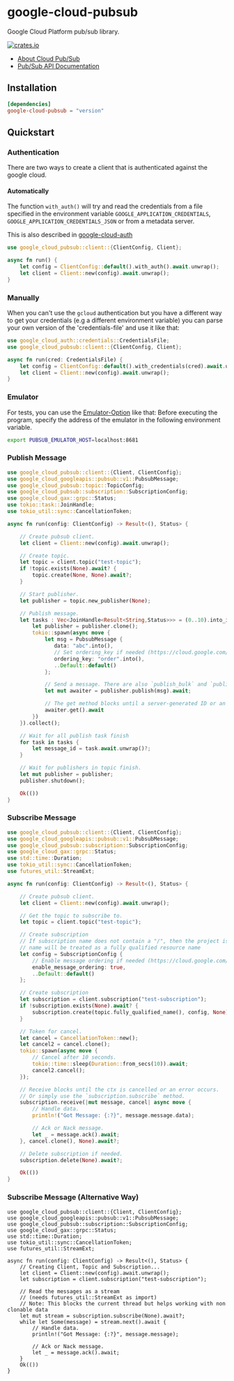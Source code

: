 # google-cloud-pubsub

Google Cloud Platform pub/sub library.

[![crates.io](https://img.shields.io/crates/v/google-cloud-pubsub.svg)](https://crates.io/crates/google-cloud-pubsub)


* [About Cloud Pub/Sub](https://cloud.google.com/pubsub/)
* [Pub/Sub API Documentation](https://cloud.google.com/pubsub/docs)

## Installation

```toml
[dependencies]
google-cloud-pubsub = "version"
```

## Quickstart

### Authentication
There are two ways to create a client that is authenticated against the google cloud.

#### Automatically

The function `with_auth()` will try and read the credentials from a file specified in the environment variable `GOOGLE_APPLICATION_CREDENTIALS`, `GOOGLE_APPLICATION_CREDENTIALS_JSON` or
from a metadata server.

This is also described in [google-cloud-auth](https://github.com/yoshidan/google-cloud-rust/blob/main/foundation/auth/README.md)

```rust
use google_cloud_pubsub::client::{ClientConfig, Client};

async fn run() {
    let config = ClientConfig::default().with_auth().await.unwrap();
    let client = Client::new(config).await.unwrap();
}
```

### Manually

When you can't use the `gcloud` authentication but you have a different way to get your credentials (e.g a different environment variable)
you can parse your own version of the 'credentials-file' and use it like that:

```rust
use google_cloud_auth::credentials::CredentialsFile;
use google_cloud_pubsub::client::{ClientConfig, Client};

async fn run(cred: CredentialsFile) {
    let config = ClientConfig::default().with_credentials(cred).await.unwrap();
    let client = Client::new(config).await.unwrap();
}
```

### Emulator
For tests, you can use the [Emulator-Option](https://github.com/yoshidan/google-cloud-rust/blob/cbd5ed1315d7b828c89a50fe71fcbaf15ddc964b/pubsub/src/client.rs#L32) like that:
Before executing the program, specify the address of the emulator in the following environment variable.

```sh
export PUBSUB_EMULATOR_HOST=localhost:8681
```

### Publish Message

```rust
use google_cloud_pubsub::client::{Client, ClientConfig};
use google_cloud_googleapis::pubsub::v1::PubsubMessage;
use google_cloud_pubsub::topic::TopicConfig;
use google_cloud_pubsub::subscription::SubscriptionConfig;
use google_cloud_gax::grpc::Status;
use tokio::task::JoinHandle;
use tokio_util::sync::CancellationToken;

async fn run(config: ClientConfig) -> Result<(), Status> {

    // Create pubsub client.
    let client = Client::new(config).await.unwrap();

    // Create topic.
    let topic = client.topic("test-topic");
    if !topic.exists(None).await? {
        topic.create(None, None).await?;
    }

    // Start publisher.
    let publisher = topic.new_publisher(None);

    // Publish message.
    let tasks : Vec<JoinHandle<Result<String,Status>>> = (0..10).into_iter().map(|_i| {
        let publisher = publisher.clone();
        tokio::spawn(async move {
            let msg = PubsubMessage {
               data: "abc".into(),
               // Set ordering_key if needed (https://cloud.google.com/pubsub/docs/ordering)
               ordering_key: "order".into(),
               ..Default::default()
            };

            // Send a message. There are also `publish_bulk` and `publish_immediately` methods.
            let mut awaiter = publisher.publish(msg).await;

            // The get method blocks until a server-generated ID or an error is returned for the published message.
            awaiter.get().await
        })
    }).collect();

    // Wait for all publish task finish
    for task in tasks {
        let message_id = task.await.unwrap()?;
    }

    // Wait for publishers in topic finish.
    let mut publisher = publisher;
    publisher.shutdown();

    Ok(())
}
```

### Subscribe Message

```rust
use google_cloud_pubsub::client::{Client, ClientConfig};
use google_cloud_googleapis::pubsub::v1::PubsubMessage;
use google_cloud_pubsub::subscription::SubscriptionConfig;
use google_cloud_gax::grpc::Status;
use std::time::Duration;
use tokio_util::sync::CancellationToken;
use futures_util::StreamExt;

async fn run(config: ClientConfig) -> Result<(), Status> {

    // Create pubsub client.
    let client = Client::new(config).await.unwrap();

    // Get the topic to subscribe to.
    let topic = client.topic("test-topic");

    // Create subscription
    // If subscription name does not contain a "/", then the project is taken from client above. Otherwise, the
    // name will be treated as a fully qualified resource name
    let config = SubscriptionConfig {
        // Enable message ordering if needed (https://cloud.google.com/pubsub/docs/ordering)
        enable_message_ordering: true,
        ..Default::default()
    };

    // Create subscription
    let subscription = client.subscription("test-subscription");
    if !subscription.exists(None).await? {
        subscription.create(topic.fully_qualified_name(), config, None).await?;
    }

    // Token for cancel.
    let cancel = CancellationToken::new();
    let cancel2 = cancel.clone();
    tokio::spawn(async move {
        // Cancel after 10 seconds.
        tokio::time::sleep(Duration::from_secs(10)).await;
        cancel2.cancel();
    });

    // Receive blocks until the ctx is cancelled or an error occurs.
    // Or simply use the `subscription.subscribe` method.
    subscription.receive(|mut message, cancel| async move {
        // Handle data.
        println!("Got Message: {:?}", message.message.data);

        // Ack or Nack message.
        let _ = message.ack().await;
    }, cancel.clone(), None).await?;

    // Delete subscription if needed.
    subscription.delete(None).await?;

    Ok(())
}
```

### Subscribe Message (Alternative Way)

```no_run
use google_cloud_pubsub::client::{Client, ClientConfig};
use google_cloud_googleapis::pubsub::v1::PubsubMessage;
use google_cloud_pubsub::subscription::SubscriptionConfig;
use google_cloud_gax::grpc::Status;
use std::time::Duration;
use tokio_util::sync::CancellationToken;
use futures_util::StreamExt;

async fn run(config: ClientConfig) -> Result<(), Status> {
    // Creating Client, Topic and Subscription...
    let client = Client::new(config).await.unwrap();
    let subscription = client.subscription("test-subscription");

    // Read the messages as a stream
    // (needs futures_util::StreamExt as import)
    // Note: This blocks the current thread but helps working with non clonable data
    let mut stream = subscription.subscribe(None).await?;
    while let Some(message) = stream.next().await {
        // Handle data.
        println!("Got Message: {:?}", message.message);

        // Ack or Nack message.
        let _ = message.ack().await;
    }
    Ok(())
}
```